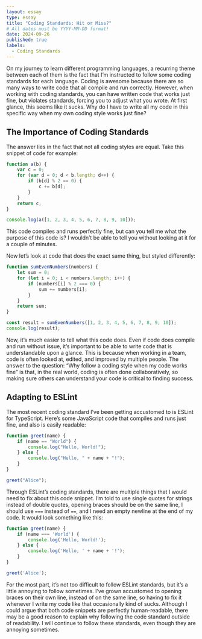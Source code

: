 ```yaml
---
layout: essay
type: essay
title: "Coding Standards: Hit or Miss?"
# All dates must be YYYY-MM-DD format!
date: 2024-09-26
published: true
labels:
  - Coding Standards
---
```


On my journey to learn different programming languages, a recurring theme between each of them is the fact that I’m instructed to follow some coding standards for each language. Coding is awesome because there are so many ways to write code that all compile and run correctly. However, when working with coding standards, you can have written code that works just fine, but violates standards, forcing you to adjust what you wrote. At first glance, this seems like it sucks. Why do I have to write all my code in this specific way when my own coding style works just fine?

## The Importance of Coding Standards

The answer lies in the fact that not all coding styles are equal. Take this snippet of code for example:

```javascript
function a(b) {
    var c = 0;
    for (var d = 0; d < b.length; d++) {
        if (b[d] % 2 == 0) {
            c += b[d];
        }
    }
    return c;
}

console.log(a([1, 2, 3, 4, 5, 6, 7, 8, 9, 10]));
```

This code compiles and runs perfectly fine, but can you tell me what the purpose of this code is? I wouldn’t be able to tell you without looking at it for a couple of minutes. 

Now let’s look at code that does the exact same thing, but styled differently:

```javascript
function sumEvenNumbers(numbers) {
    let sum = 0;
    for (let i = 0; i < numbers.length; i++) {
        if (numbers[i] % 2 === 0) {
            sum += numbers[i];
        }
    }
    return sum;
}

const result = sumEvenNumbers([1, 2, 3, 4, 5, 6, 7, 8, 9, 10]);
console.log(result);
```

Now, it’s much easier to tell what this code does. Even if code does compile and run without issue, it’s important to be able to write code that is understandable upon a glance. This is because when working in a team, code is often looked at, edited, and improved by multiple people. The answer to the question: “Why follow a coding style when my code works fine” is that, in the real world, coding is often done collaboratively, so making sure others can understand your code is critical to finding success.

## Adapting to ESLint

The most recent coding standard I’ve been getting accustomed to is ESLint for TypeScript. Here’s some JavaScript code that compiles and runs just fine, and also is easily readable:

```javascript
function greet(name) {
    if (name == "World") {
        console.log("Hello, World!");
    } else {
        console.log("Hello, " + name + "!");
    }
}

greet("Alice");
```

Through ESLint’s coding standards, there are multiple things that I would need to fix about this code snippet. I’m told to use single quotes for strings instead of double quotes, opening braces should be on the same line, I should use `===` instead of `==`, and I need an empty newline at the end of my code. It would look something like this:

```javascript
function greet(name) {
    if (name === 'World') {
        console.log('Hello, World!');
    } else {
        console.log('Hello, ' + name + '!');
    }
}

greet('Alice');
```

For the most part, it’s not too difficult to follow ESLint standards, but it’s a little annoying to follow sometimes. I’ve grown accustomed to opening braces on their own line, instead of on the same line, so having to fix it whenever I write my code like that occasionally kind of sucks. Although I could argue that both code snippets are perfectly human-readable, there may be a good reason to explain why following the code standard outside of readability. I will continue to follow these standards, even though they are annoying sometimes.